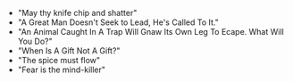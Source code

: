 * "May thy knife chip and shatter"
* "A Great Man Doesn't Seek to Lead, He's Called To It."
* "An Animal Caught In A Trap Will Gnaw Its Own Leg To Ecape. What Will You Do?"
* "When Is A Gift Not A Gift?"
* "The spice must flow"
* "Fear is the mind-killer" 
